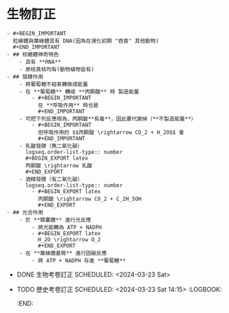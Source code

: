 # 生物訂正
	- #+BEGIN_IMPORTANT
	  粒線體與葉綠體具有 DNA(因為在演化初期 "吞食" 其他動物)
	  #+END_IMPORTANT
	- ## 核糖體神奇特色
		- 具有 **RNA**
		- 原核真核均有(動物植物皆有)
	- ## 發酵作用
		- 將葡萄糖不經氧轉換成能量
		- 在 **葡萄糖** 轉成 **丙酮酸** 時 製造能量
			- #+BEGIN_IMPORTANT
			  在 **呼吸作用** 時也是
			  #+END_IMPORTANT
		- 可把下列反應視為，丙酮酸**有毒**，因此要代謝掉（**不製造能量**）
			- #+BEGIN_IMPORTANT
			  但呼吸作用的 $$丙酮酸 \rightarrow CO_2 + H_2O$$ 會
			  #+END_IMPORTANT
		- 乳酸發酵（無二氧化碳）
		  logseq.order-list-type:: number
		  #+BEGIN_EXPORT latex
		  丙酮酸 \rightarrow 乳酸
		  #+END_EXPORT
		- 酒精發酵（有二氧化碳）
		  logseq.order-list-type:: number
			- #+BEGIN_EXPORT latex
			  丙酮酸 \rightarrow CO_2 + C_2H_5OH
			  #+END_EXPORT
	- ## 光合作用
		- 於 **類囊體** 進行光反應
			- 將光能轉為 ATP + NADPH
			- #+BEGIN_EXPORT latex
			  H_2O \rightarrow O_2
			  #+END_EXPORT
		- 在 **葉綠體基質** 進行固碳反應
			- 將 ATP + NADPH 存進 **葡萄糖**
- DONE 生物考卷訂正
  SCHEDULED: <2024-03-23 Sat>
- TODO 歷史考卷訂正
  SCHEDULED: <2024-03-23 Sat 14:15>
  :LOGBOOK:
  
  :END: